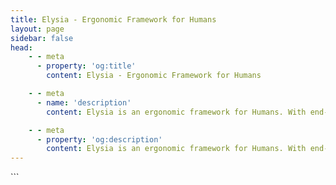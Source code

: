 ```yaml
---
title: Elysia - Ergonomic Framework for Humans
layout: page
sidebar: false
head:
    - - meta
      - property: 'og:title'
        content: Elysia - Ergonomic Framework for Humans

    - - meta
      - name: 'description'
        content: Elysia is an ergonomic framework for Humans. With end-to-end type safety and great developer experience. Elysia is familiar, fast, and first class TypeScript support with well-thought integration between services whether it's tRPC, Swagger or WebSocket. Elysia got you covered, start building next generation TypeScript web servers today.

    - - meta
      - property: 'og:description'
        content: Elysia is an ergonomic framework for Humans. With end-to-end type safety and great developer experience. Elysia is familiar, fast, and first class TypeScript support with well-thought integration between services whether it's tRPC, Swagger or WebSocket. Elysia got you covered, start building next generation TypeScript web servers today.
---
```


<script setup>
    import Landing from '../components/midori/index.vue'
</script>

<Landing>
  <template v-slot:justreturn>
  
```typescript
import { Elysia } from 'elysia'

new Elysia()
    .get('/', () => 'Hello World')
    .get('/json', () => ({
        hello: 'world'
    }))
    .listen(3000)

```

  </template>

  <template v-slot:typestrict>

```typescript
import { Elysia, t } from 'elysia'

new Elysia()
    .post(
        '/profile',
        ({ body }) => body,
        {
            body: t.Object({
                username: t.String()
            })
        }
    )
    .listen(3000)

```
  </template>
</Landing>
```
